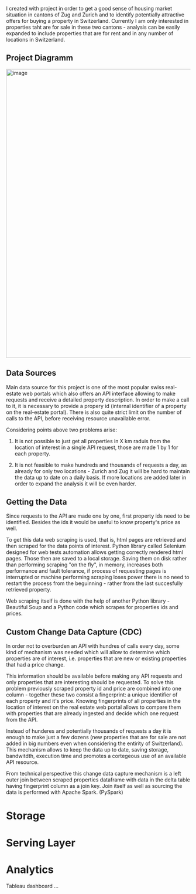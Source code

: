 I created with project in order to get a good sense of housing market situation in cantons of Zug and Zurich and 
to identify potentially attractive offers for buying a property in Switzerland. Currently I am only interested in properties taht are for sale in these two cantons - analysis can be easily expanded to include properties that are for rent and in any number of locations in Switzerland.

## Project Diagramm

<img width="788" alt="image" src="https://github.com/StephanKnox/real-estate-project/assets/123996543/6e78f78f-09ff-477a-8852-8bdc1e247536">

## Data Sources

Main data source for this project is one of the most popular swiss real-estate web portals which also offers an API interface allowing to make requests and receive a detailed property description. In order to make a call to it, it is necessary to provide a propery id (internal identifier of a property on the real-estate portal). There is also quite strict limit on the number of calls to the API, before receiving resource unavailable error. 

Considering points above two problems arise:

1) It is not possible to just get all properties in X km raduis from the location of interest in a single API request, those are made 1 by 1 for each property.
  
2) It is not feasible to make hundreds and thousands of requests a day, as already for only two locations - Zurich and Zug it will be hard to maintain the data up to date on a daily basis. If more locations are added later in order to expand the analysis it will be even harder.


## Getting the Data
Since requests to the API are made one by one, first property ids need to be identified. Besides the ids it would be useful to know property's price as well.

To get this data web scraping is used, that is, html pages are retrieved and then scraped for the data points of interest.
Python library called Selenium designed for web tests automation allows getting correctly rendered html pages. Those then are saved to a local storage. Saving them on disk rather than performing scraping "on the fly", in memory, increases both performance and fault tolerance, if process of requesting pages is interrupted or machine performing scraping loses power there is no need to restart the process from the beguinning - rather from the last succesfully retrieved property.

Web scraping itself is done with the help of another Python library - Beautiful Soup and a Python code which scrapes for properties ids and prices. 


## Custom Change Data Capture (CDC)
In order not to overburden an API with hundres of calls every day, some kind of mechanism was needed which will allow to determine which properties are of interest, i.e. properties that are new or existing properties that had a price change. 

This information should be available before making any API requests and only properties that are interesting should be requested. To solve this problem previously scraped property id and price are combined into one column - together these two consist a fingerprint: a unique identifier of each property and it's price. Knowing fingerprints of all properties in the location of interest on the real estate web portal allows to compare them with properties that are already ingested and decide which one request from the API. 

Instead of hunderes and potentially thousands of requests a day it is enough to make just a few dozens (new properties that are for sale are not added in big numbers even when considering the entirity of Switzerland). This mechanism allows to keep the data up to date, saving storage, bandwitdth, execution time and promotes a cortegeous use of an available API resource.

From technical perspective this change data capture mechanism is a left outer join between scraped properties dataframe with data in the delta table having fingerprint column as a join key. Join itself as well as sourcing the data is performed with Apache Spark. (PySpark)

# Storage

# Serving Layer

# Analytics

Tableau dashboard ...







